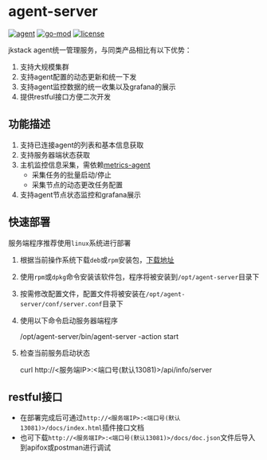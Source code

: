 # agent-server

[![agent](https://github.com/jkstack/agent-server/actions/workflows/build.yml/badge.svg)](https://github.com/jkstack/agent-server/actions/workflows/build.yml)
[![go-mod](https://img.shields.io/github/go-mod/go-version/jkstack/agent-server)](https://github.com/jkstack/agent-server)
[![license](https://img.shields.io/github/license/jkstack/agent-server)](https://www.gnu.org/licenses/agpl-3.0.txt)

jkstack agent统一管理服务，与同类产品相比有以下优势：

1. 支持大规模集群
2. 支持agent配置的动态更新和统一下发
3. 支持agent监控数据的统一收集以及grafana的展示
4. 提供restful接口方便二次开发

## 功能描述

1. 支持已连接agent的列表和基本信息获取
2. 支持服务器端状态获取
3. 主机监控信息采集，需依赖[metrics-agent](https://github.com/jkstack/metrics-agent)
   - 采集任务的批量启动/停止
   - 采集节点的动态更改任务配置
4. 支持agent节点状态监控和grafana展示

## 快速部署

服务端程序推荐使用`linux`系统进行部署

1. 根据当前操作系统下载`deb`或`rpm`安装包，[下载地址](https://github.com/jkstack/agent-server/releases/latest)
2. 使用`rpm`或`dpkg`命令安装该软件包，程序将被安装到`/opt/agent-server`目录下
3. 按需修改配置文件，配置文件将被安装在`/opt/agent-server/conf/server.conf`目录下
4. 使用以下命令启动服务器端程序

    /opt/agent-server/bin/agent-server -action start
5. 检查当前服务启动状态

    curl http://<服务端IP>:<端口号(默认13081)>/api/info/server

## restful接口

* 在部署完成后可通过`http://<服务端IP>:<端口号(默认13081)>/docs/index.html`插件接口文档
* 也可下载`http://<服务端IP>:<端口号(默认13081)>/docs/doc.json`文件后导入到apifox或postman进行调试